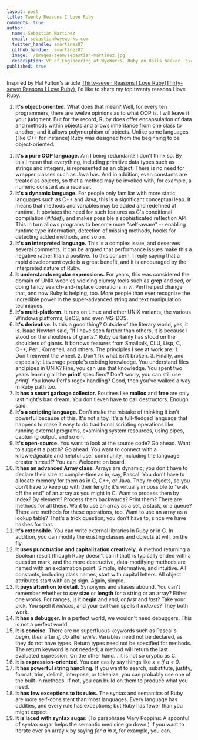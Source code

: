 ```yaml
---
layout: post
title: Twenty Reasons I Love Ruby
comments: true
author:
  name: Sebastián Martínez
  email: sebastian@wyeworks.com
  twitter_handle: smartinez87
  github_handle:  smartinez87
  image:  /images/team/sebastian-martinez.jpg
  description: VP of Engineering at WyeWorks. Ruby on Rails hacker. ExceptionNotification maintainer. Coffee & bacon lover.
published: true
---
```

Inspired by Hal Fulton's article [Thirty-seven Reasons I Love Ruby(Thirty-seven Reasons I Love Ruby)](http://rubyhacker.com/ruby37.html), i'd like to share my top twenty reasons I love Ruby.

1. **It's object-oriented.** What does that mean? Well, for every ten programmers, there are twelve opinions as to what OOP is. I will leave it your judgment. But for the record, Ruby does offer encapsulation of data and methods within objects and allows inheritance from one class to another; and it allows polymorphism of objects. Unlike some languages (like C++ for instance) Ruby was designed from the beginning to be object-oriented.

<!--more-->

1. **It's a pure OOP language.** Am I being redundant? I don't think so. By this I mean that everything, including primitive data types such as strings and integers, is represented as an object. There is no need for wrapper classes such as Java has. And in addition, even constants are treated as objects, so that a method may be invoked with, for example, a numeric constant as a receiver.
1. **It's a dynamic language.** For people only familiar with more static languages such as C++ and Java, this is a significant conceptual leap. It means that methods and variables may be added and redefined at runtime. It obviates the need for such features as C's conditional compilation (*#ifdef*), and makes possible a sophisticated reflection API. This in turn allows programs to become more "self-aware" -- enabling runtime type information, detection of missing methods, hooks for detecting added methods, and so on. 
1. **It's an interpreted language.** This is a complex issue, and deserves several comments. It can be argued that performance issues make this a negative rather than a positive. To this concern, I reply saying that a rapid development cycle is a great benefit, and it is encouraged by the interpreted nature of Ruby. 
1. **It understands regular expressions.** For years, this was considered the domain of UNIX weenies wielding clumsy tools such as **grep** and *sed*, or doing fancy search-and-replace operations in *vi*. Perl helped change that, and now Ruby is helping, too. More people than ever recognize the incredible power in the super-advanced string and text manipulation techniques. 
1. **It's multi-platform.** It runs on Linux and other UNIX variants, the various Windows platforms, BeOS, and even MS-DOS.
1. **It's derivative.**  Is this a good thing? Outside of the literary world, yes, it is. Isaac Newton said, "If I have seen farther than others, it is because I stood on the shoulders of giants." Ruby certainly has stood on the shoulders of giants. It borrows features from Smalltalk, CLU, Lisp, C, C++, Perl, Kornshell, and others. The principles I see at work are: 1. Don't reinvent the wheel. 2. Don't fix what isn't broken. 3. Finally, and especially: Leverage people's existing knowledge. You understand files and pipes in UNIX? Fine, you can use that knowledge. You spent two years learning all the **printf** specifiers? Don't worry, you can still use *printf*. You know Perl's regex handling? Good, then you've walked a way in Ruby path too.
1. **It has a smart garbage collector.** Routines like **malloc** and **free** are only last night's bad dream. You don't even have to call destructors. Enough said.
1. **It's a scripting language.** Don't make the mistake of thinking it isn't powerful because of this. It's not a toy. It's a full-fledged language that happens to make it easy to do traditional scripting operations like running external programs, examining system resources, using pipes, capturing output, and so on.
1. **It's open-source.** You want to look at the source code? Go ahead. Want to suggest a patch? Go ahead. You want to connect with a knowledgeable and helpful user community, including the language creator himself? You can. Welcome on board.
1. **It has an advanced Array class.** Arrays are dynamic; you don't have to declare their size at compile-time as in, say, Pascal. You don't have to allocate memory for them as in C, C++, or Java. They're objects, so you don't have to keep up with their length; it's virtually impossible to "walk off the end" of an array as you might in C. Want to process them by index? By element? Process them backwards? Print them? There are methods for all these. Want to use an array as a set, a stack, or a queue? There are methods for these operations, too. Want to use an array as a lookup table? That's a trick question; you don't have to, since we have hashes for that.
1. **It's extensible.** You can write external libraries in Ruby or in C. In addition, you can modify the existing classes and objects at will, on the fly.
1. **It uses punctuation and capitalization creatively.** A method returning a Boolean result (though Ruby doesn't call it that) is typically ended with a question mark, and the more destructive, data-modifying methods are named with an exclamation point. Simple, informative, and intuitive. All constants, including class names, start with capital letters. All object attributes start with an @ sign. Again, simple.
1. **It pays attention to detail.** Synonyms and aliases abound. You can't remember whether to say **size** or **length** for a string or an array? Either one works. For ranges, is it **begin** and **end*, or *first** and *last*? Take your pick. You spell it *indices*, and your evil twin spells it *indexes*? They both work.
1. **It has a debugger.** In a perfect world, we wouldn't need debuggers. This is not a perfect world.
1. **It is concise.** There are no superfluous keywords such as Pascal's **begin*, *then** after **if*, *do** after *while*. Variables need not be declared, as they do not have types. Return types need not be specified for methods. The return keyword is not needed; a method will return the last evaluated expression. On the other hand... it is not so cryptic as C.
1. **It is expression-oriented.** You can easily say things like *x = if a &lt; 0*.
1. **It has powerful string handling.** If you want to search, substitute, justify, format, trim, delimit, interpose, or tokenize, you can probably use one of the built-in methods. If not, you can build on them to produce what you need.
1. **It has few exceptions to its rules.** The syntax and semantics of Ruby are more self-consistent than most languages. Every language has oddities, and every rule has exceptions; but Ruby has fewer than you might expect.
1. **It is laced with syntax sugar.** (To paraphrase Mary Poppins: A spoonful of syntax sugar helps the semantic medicine go down.) If you want to iterate over an array x by saying *for a in x*, for example, you can.
